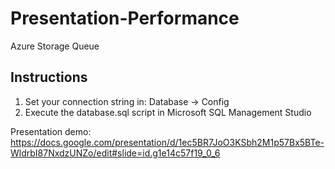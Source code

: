# Presentation-Performance
Azure Storage Queue

## Instructions

1. Set your connection string in: Database -> Config
2. Execute the database.sql script in Microsoft SQL Management Studio

Presentation demo: https://docs.google.com/presentation/d/1ec5BR7JoO3KSbh2M1p57Bx5BTe-WldrbI87NxdzUNZo/edit#slide=id.g1e14c57f19_0_6
